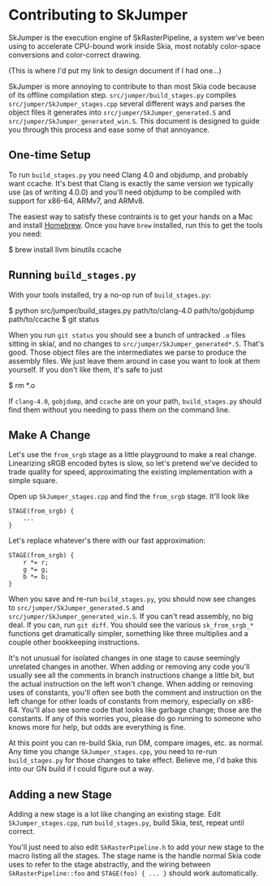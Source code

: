 Contributing to SkJumper
========================

SkJumper is the execution engine of SkRasterPipeline, a system we've been using
to accelerate CPU-bound work inside Skia, most notably color-space conversions
and color-correct drawing.

(This is where I'd put my link to design document if I had one...)

SkJumper is more annoying to contribute to than most Skia code because of its
offline compilation step.  `src/jumper/build_stages.py` compiles
`src/jumper/SkJumper_stages.cpp` several different ways and parses the object
files it generates into `src/jumper/SkJumper_generated.S` and
`src/jumper/SkJumper_generated_win.S`.  This document is designed to guide you
through this process and ease some of that annoyance.

One-time Setup
--------------

To run `build_stages.py` you need Clang 4.0 and objdump, and probably want
ccache.  It's best that Clang is exactly the same version we typically use (as
of writing 4.0.0) and you'll need objdump to be compiled with support for
x86-64, ARMv7, and ARMv8.

The easiest way to satisfy these contraints is to get your hands on a Mac and
install [Homebrew](https://brew.sh).  Once you have `brew` installed, run this
to get the tools you need:

   $ brew install llvm binutils ccache

Running `build_stages.py`
-------------------------

With your tools installed, try a no-op run of `build_stages.py`:

   $ python src/jumper/build_stages.py path/to/clang-4.0 path/to/gobjdump path/to/ccache
   $ git status

When you run `git status` you should see a bunch of untracked `.o` files
sitting in skia/, and no changes to `src/jumper/SkJumper_generated*.S`.
That's good.  Those object files are the intermediates we parse to produce
the assembly files.  We just leave them around in case you want to look at
them yourself.  If you don't like them, it's safe to just

   $ rm \*.o

If `clang-4.0`, `gobjdump`, and `ccache` are on your path, `build_stages.py`
should find them without you needing to pass them on the command line.

Make A Change
-------------

Let's use the `from_srgb` stage as a little playground to make a real change.
Linearizing sRGB encoded bytes is slow, so let's pretend we've decided to trade
quality for speed, approximating the existing implementation with a simple square.

Open up `SkJumper_stages.cpp` and find the `from_srgb` stage.  It'll look like

    STAGE(from_srgb) {
        ...
    }

Let's replace whatever's there with our fast approximation:

    STAGE(from_srgb) {
        r *= r;
        g *= g;
        b *= b;
    }

When you save and re-run `build_stages.py`, you should now see changes to
`src/jumper/SkJumper_generated.S` and `src/jumper/SkJumper_generated_win.S`.
If you can't read assembly, no big deal.  If you can, run `git diff`.  You
should see the various `sk_from_srgb_*` functions get dramatically simpler,
something like three multiplies and a couple other bookkeeping instructions.

It's not unusual for isolated changes in one stage to cause seemingly unrelated
changes in another.  When adding or removing any code you'll usually see all
the comments in branch instructions change a little bit, but the actual
instruction on the left won't change.  When adding or removing uses of
constants, you'll often see both the comment and instruction on the left change
for other loads of constants from memory, especially on x86-64.  You'll also
see some code that looks like garbage change; those are the constants.  If
any of this worries you, please do go running to someone who knows more for
help, but odds are everything is fine.

At this point you can re-build Skia, run DM, compare images, etc. as normal.
Any time you change `SkJumper_stages.cpp`, you need to re-run `build_stages.py`
for those changes to take effect.  Believe me, I'd bake this into our GN build
if I could figure out a way.

Adding a new Stage
------------------

Adding a new stage is a lot like changing an existing stage.  Edit
`SkJumper_stages.cpp`, run `build_stages.py`, build Skia, test, repeat until
correct.

You'll just need to also edit `SkRasterPipeline.h` to add your new stage to the
macro listing all the stages.  The stage name is the handle normal Skia code
uses to refer to the stage abstractly, and the wiring between
`SkRasterPipeline::foo` and `STAGE(foo) { ... }` should work automatically.
